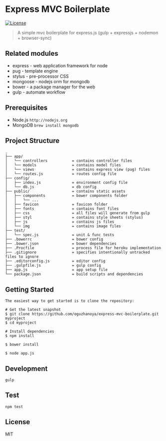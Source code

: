 ﻿Express MVC Boilerplate
==================================
[![License](http://img.shields.io/:license-mit-blue.svg)](https://opensource.org/licenses/MIT)

> A simple mvc boilerplate for express.js (gulp + expressjs + nodemon + browser-sync)

## Related modules

* express - web application framework for node
* pug - template engine
* stylus - pre-processor CSS
* mongoose - nodejs orm for mongodb
* bower - a package manager for the web
* gulp - automate workflow

## Prerequisites
* Node.js `http://nodejs.org`
* MongoDB `brew install mongodb`

## Project Structure
```
.
├── app/
│   └── controllers           = contains controller files
│   └── models                = contains model files
│   └── views                 = contains express view (pug) files
│   └── routes.js             = routes config file
├── config/
│   ├── index.js              = environment config file
│   └── db.js                 = db config
├── public/                   = contains static assets
│   ├── components            = bower components folder
│   │   └── ...
│   ├── favicon               = favicon folder
│   ├── fonts                 = contains font files
│   ├── css                   = all files will generate from gulp
│   ├── styl                  = contains style sheets (stylus)
│   ├── js                    = contains js files
│   └── img                   = contains image files
├── test/
│   └── spec.js               = unit & func tests
├── .bowerrc                  = bower config
├── .bower.json               = bower dependencies
├── .Procfile                 = process file for heroku implementation
├── .gitignore                = specifies intentionally untracked files to ignore
├── .editorconfig.js          = editor config
├── .gulpfile.js              = gulp config
├── app.js                    = app setup file
└── package.json              = build scripts and dependencies

```

## Getting Started

```
The easiest way to get started is to clone the repository:

# Get the latest snapshot
$ git clone https://github.com/oguzhanoya/express-mvc-boilerplate.git myproject
$ cd myproject

# Install dependencies
$ npm install

$ bower install

$ node app.js
```

## Development

    gulp

## Test

    npm test

## License

MIT
